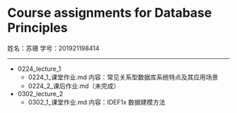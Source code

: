 # Course assignments for Database Principles

姓名：苏珊
学号：201921198414

---
- 0224_lecture_1 
    - 0224_1_课堂作业.md    内容：常见关系型数据库系统特点及其应用场景
    - 0224_2_课后作业.md（未完成）
- 0302_lecture_2 
    - 0302_1_课堂作业.md    内容：IDEF1x 数据建模方法

